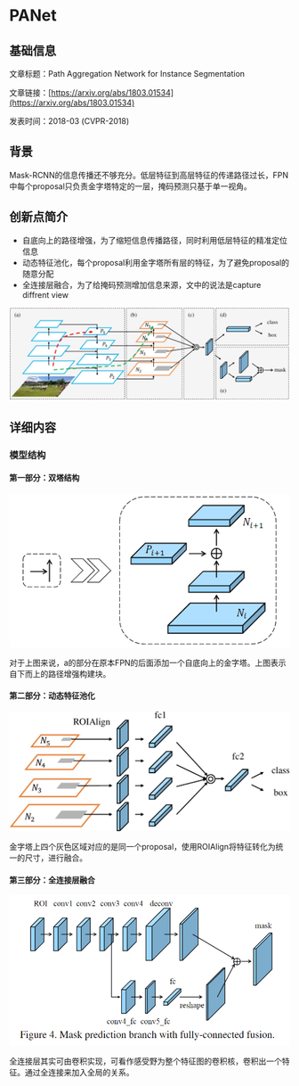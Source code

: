# PANet

## 基础信息

文章标题：Path Aggregation Network for Instance Segmentation

文章链接：[https://arxiv.org/abs/1803.01534](https://arxiv.org/abs/1803.01534)

发表时间：2018-03 (CVPR-2018)


## 背景
Mask-RCNN的信息传播还不够充分。低层特征到高层特征的传递路径过长，FPN中每个proposal只负责金字塔特定的一层，掩码预测只基于单一视角。

## 创新点简介
- 自底向上的路径增强，为了缩短信息传播路径，同时利用低层特征的精准定位信息
- 动态特征池化，每个proposal利用金字塔所有层的特征，为了避免proposal的随意分配
- 全连接层融合，为了给掩码预测增加信息来源，文中的说法是capture diffrent view

![](../../../img/article/2022-03-24-22-55-05.png)

## 详细内容

### 模型结构

#### 第一部分：双塔结构
![](../../../img/article/2022-03-25-00-33-24.png)

对于上图来说，a的部分在原本FPN的后面添加一个自底向上的金字塔。上图表示自下而上的路径增强构建块。

#### 第二部分：动态特征池化 
![](../../../img/article/2022-03-24-22-59-25.png)

金字塔上四个灰色区域对应的是同一个proposal，使用ROIAlign将特征转化为统一的尺寸，进行融合。

#### 第三部分：全连接层融合
![](../../../img/article/2022-03-25-00-30-54.png)

全连接层其实可由卷积实现，可看作感受野为整个特征图的卷积核，卷积出一个特征。通过全连接来加入全局的关系。

